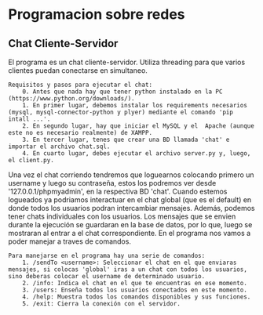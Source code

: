 # Programacion sobre redes

## Chat Cliente-Servidor
El programa es un chat cliente-servidor. Utiliza threading para que varios clientes puedan conectarse en simultaneo. 

    Requisitos y pasos para ejecutar el chat:
        0. Antes que nada hay que tener python instalado en la PC (https://www.python.org/downloads/).
        1. En primer lugar, debemos instalar los requirements necesarios (mysql, mysql-connector-python y plyer) mediante el comando 'pip intall ...'.
        2. En segundo lugar, hay que iniciar el MySQL y el  Apache (aunque este no es necesario realmente) de XAMPP.
        3. En tercer lugar, tenes que crear una BD llamada 'chat' e importar el archivo chat.sql.
        4. En cuarto lugar, debes ejecutar el archivo server.py y, luego, el client.py.

Una vez el chat corriendo tendremos que loguearnos colocando primero un username y luego su contraseña, estos los podremos ver desde '127.0.0.1/phpmyadmin', en la respectiva BD 'chat'. Cuando estemos logueados ya podriamos interactuar en el chat global (que es el default) en donde todos los usuarios podran intercambiar mensajes. Además, podemos tener chats individuales con los usuarios. Los mensajes que se envien durante la ejecución se guardaran en la base de datos, por lo que, luego se mostraran al entrar a el chat correspondiente. En el programa nos vamos a poder manejar a traves de comandos.

    Para manejarse en el programa hay una serie de comandos:
        1. /sendTo <username>: Seleccionar el chat en el que enviaras mensajes, si colocas 'global' iras a un chat con todos los usuarios, sino deberas colocar el username de determinado usuario.
        2. /info: Indica el chat en el que te encuentras en ese momento.
        3. /users: Enseña todos los usuarios conectados en este momento.
        4. /help: Muestra todos los comandos disponibles y sus funciones.
        5. /exit: Cierra la conexión con el servidor.

